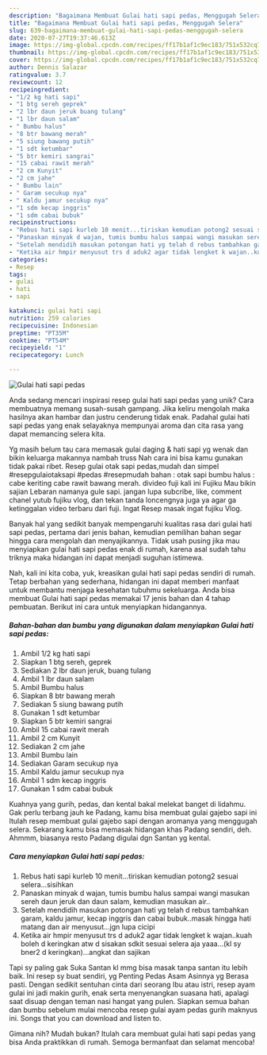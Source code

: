 ```yaml
---
description: "Bagaimana Membuat Gulai hati sapi pedas, Menggugah Selera"
title: "Bagaimana Membuat Gulai hati sapi pedas, Menggugah Selera"
slug: 639-bagaimana-membuat-gulai-hati-sapi-pedas-menggugah-selera
date: 2020-07-27T19:37:46.613Z
image: https://img-global.cpcdn.com/recipes/ff17b1af1c9ec183/751x532cq70/gulai-hati-sapi-pedas-foto-resep-utama.jpg
thumbnail: https://img-global.cpcdn.com/recipes/ff17b1af1c9ec183/751x532cq70/gulai-hati-sapi-pedas-foto-resep-utama.jpg
cover: https://img-global.cpcdn.com/recipes/ff17b1af1c9ec183/751x532cq70/gulai-hati-sapi-pedas-foto-resep-utama.jpg
author: Dennis Salazar
ratingvalue: 3.7
reviewcount: 12
recipeingredient:
- "1/2 kg hati sapi"
- "1 btg sereh geprek"
- "2 lbr daun jeruk buang tulang"
- "1 lbr daun salam"
- " Bumbu halus"
- "8 btr bawang merah"
- "5 siung bawang putih"
- "1 sdt ketumbar"
- "5 btr kemiri sangrai"
- "15 cabai rawit merah"
- "2 cm Kunyit"
- "2 cm jahe"
- " Bumbu lain"
- " Garam secukup nya"
- " Kaldu jamur secukup nya"
- "1 sdm kecap inggris"
- "1 sdm cabai bubuk"
recipeinstructions:
- "Rebus hati sapi kurleb 10 menit...tiriskan kemudian potong2 sesuai selera...sisihkan"
- "Panaskan minyak d wajan, tumis bumbu halus sampai wangi masukan sereh daun jeruk dan daun salam, kemudian masukan air.."
- "Setelah mendidih masukan potongan hati yg telah d rebus tambahkan garam, kaldu jamur, kecap inggris dan cabai bubuk..masak hingga hati matang dan air menyusut...jgn lupa cicipi"
- "Ketika air hmpir menyusut trs d aduk2 agar tidak lengket k wajan..kuah boleh d keringkan atw d sisakan sdkit sesuai selera aja yaaa...(kl sy bner2 d keringkan)...angkat dan sajikan"
categories:
- Resep
tags:
- gulai
- hati
- sapi

katakunci: gulai hati sapi 
nutrition: 259 calories
recipecuisine: Indonesian
preptime: "PT35M"
cooktime: "PT54M"
recipeyield: "1"
recipecategory: Lunch

---
```



![Gulai hati sapi pedas](https://img-global.cpcdn.com/recipes/ff17b1af1c9ec183/751x532cq70/gulai-hati-sapi-pedas-foto-resep-utama.jpg)

Anda sedang mencari inspirasi resep gulai hati sapi pedas yang unik? Cara membuatnya memang susah-susah gampang. Jika keliru mengolah maka hasilnya akan hambar dan justru cenderung tidak enak. Padahal gulai hati sapi pedas yang enak selayaknya mempunyai aroma dan cita rasa yang dapat memancing selera kita.

Yg masih belum tau cara memasak gulai daging &amp; hati sapi yg wenak dan bikin keluarga makannya nambah truss Nah cara ini bisa kamu gunakan tidak pakai ribet. Resep gulai otak sapi pedas,mudah dan simpel #resepgulaiotaksapi #pedas #resepmudah bahan : otak sapi bumbu halus : cabe keriting cabe rawit bawang merah. divideo fuji kali ini Fujiku Mau bikin sajian Lebaran namanya gule sapi. jangan lupa subcribe, like, comment chanel yutub fujiku vlog, dan tekan tanda loncengnya juga ya agar ga ketinggalan video terbaru dari fuji. Ingat Resep masak ingat fujiku Vlog.

Banyak hal yang sedikit banyak mempengaruhi kualitas rasa dari gulai hati sapi pedas, pertama dari jenis bahan, kemudian pemilihan bahan segar hingga cara mengolah dan menyajikannya. Tidak usah pusing jika mau menyiapkan gulai hati sapi pedas enak di rumah, karena asal sudah tahu triknya maka hidangan ini dapat menjadi suguhan istimewa.


Nah, kali ini kita coba, yuk, kreasikan gulai hati sapi pedas sendiri di rumah. Tetap berbahan yang sederhana, hidangan ini dapat memberi manfaat untuk membantu menjaga kesehatan tubuhmu sekeluarga. Anda bisa membuat Gulai hati sapi pedas memakai 17 jenis bahan dan 4 tahap pembuatan. Berikut ini cara untuk menyiapkan hidangannya.

<!--inarticleads1-->

##### Bahan-bahan dan bumbu yang digunakan dalam menyiapkan Gulai hati sapi pedas:

1. Ambil 1/2 kg hati sapi
1. Siapkan 1 btg sereh, geprek
1. Sediakan 2 lbr daun jeruk, buang tulang
1. Ambil 1 lbr daun salam
1. Ambil  Bumbu halus
1. Siapkan 8 btr bawang merah
1. Sediakan 5 siung bawang putih
1. Gunakan 1 sdt ketumbar
1. Siapkan 5 btr kemiri sangrai
1. Ambil 15 cabai rawit merah
1. Ambil 2 cm Kunyit
1. Sediakan 2 cm jahe
1. Ambil  Bumbu lain
1. Sediakan  Garam secukup nya
1. Ambil  Kaldu jamur secukup nya
1. Ambil 1 sdm kecap inggris
1. Gunakan 1 sdm cabai bubuk


Kuahnya yang gurih, pedas, dan kental bakal melekat banget di lidahmu. Gak perlu terbang jauh ke Padang, kamu bisa membuat gulai gajebo sapi ini Itulah resep membuat gulai gajebo sapi dengan aromanya yang menggugah selera. Sekarang kamu bisa memasak hidangan khas Padang sendiri, deh. Ahmmm, biasanya resto Padang digulai dgn Santan yg kental. 

<!--inarticleads2-->

##### Cara menyiapkan Gulai hati sapi pedas:

1. Rebus hati sapi kurleb 10 menit...tiriskan kemudian potong2 sesuai selera...sisihkan
1. Panaskan minyak d wajan, tumis bumbu halus sampai wangi masukan sereh daun jeruk dan daun salam, kemudian masukan air..
1. Setelah mendidih masukan potongan hati yg telah d rebus tambahkan garam, kaldu jamur, kecap inggris dan cabai bubuk..masak hingga hati matang dan air menyusut...jgn lupa cicipi
1. Ketika air hmpir menyusut trs d aduk2 agar tidak lengket k wajan..kuah boleh d keringkan atw d sisakan sdkit sesuai selera aja yaaa...(kl sy bner2 d keringkan)...angkat dan sajikan


Tapi sy paling gak Suka Santan kl mmg bisa masak tanpa santan itu lebih baik. Ini resep sy buat sendiri, yg Penting Pedas Asam Asinnya yg Berasa pasti. Dengan sedikit sentuhan cinta dari seorang Ibu atau istri, resep ayam gulai ini jadi makin gurih, enak serta menyenangkan suasana hati, apalagi saat disuap dengan teman nasi hangat yang pulen. Siapkan semua bahan dan bumbu sebelum mulai mencoba resep gulai ayam pedas gurih maknyus ini. Songs that you can download and listen to. 

Gimana nih? Mudah bukan? Itulah cara membuat gulai hati sapi pedas yang bisa Anda praktikkan di rumah. Semoga bermanfaat dan selamat mencoba!

